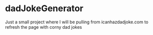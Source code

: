 # dadJokeGenerator
Just a small project where I will be pulling from icanhazdadjoke.com to refresh the page with corny dad jokes
